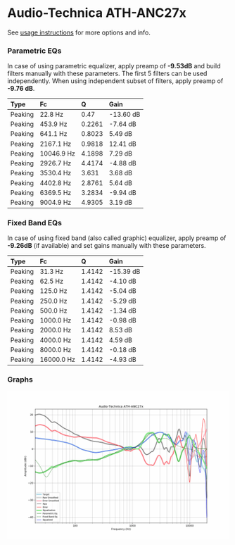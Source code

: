 # Audio-Technica ATH-ANC27x
See [usage instructions](https://github.com/jaakkopasanen/AutoEq#usage) for more options and info.

### Parametric EQs
In case of using parametric equalizer, apply preamp of **-9.53dB** and build filters manually
with these parameters. The first 5 filters can be used independently.
When using independent subset of filters, apply preamp of **-9.76 dB**.

| Type    | Fc         |      Q | Gain      |
|:--------|:-----------|:-------|:----------|
| Peaking | 22.8 Hz    | 0.47   | -13.60 dB |
| Peaking | 453.9 Hz   | 0.2261 | -7.64 dB  |
| Peaking | 641.1 Hz   | 0.8023 | 5.49 dB   |
| Peaking | 2167.1 Hz  | 0.9818 | 12.41 dB  |
| Peaking | 10046.9 Hz | 4.1898 | 7.29 dB   |
| Peaking | 2926.7 Hz  | 4.4174 | -4.88 dB  |
| Peaking | 3530.4 Hz  | 3.631  | 3.68 dB   |
| Peaking | 4402.8 Hz  | 2.8761 | 5.64 dB   |
| Peaking | 6369.5 Hz  | 3.2834 | -9.94 dB  |
| Peaking | 9004.9 Hz  | 4.9305 | 3.19 dB   |

### Fixed Band EQs
In case of using fixed band (also called graphic) equalizer, apply preamp of **-9.26dB**
(if available) and set gains manually with these parameters.

| Type    | Fc         |      Q | Gain      |
|:--------|:-----------|:-------|:----------|
| Peaking | 31.3 Hz    | 1.4142 | -15.39 dB |
| Peaking | 62.5 Hz    | 1.4142 | -4.10 dB  |
| Peaking | 125.0 Hz   | 1.4142 | -5.04 dB  |
| Peaking | 250.0 Hz   | 1.4142 | -5.29 dB  |
| Peaking | 500.0 Hz   | 1.4142 | -1.34 dB  |
| Peaking | 1000.0 Hz  | 1.4142 | -0.98 dB  |
| Peaking | 2000.0 Hz  | 1.4142 | 8.53 dB   |
| Peaking | 4000.0 Hz  | 1.4142 | 4.59 dB   |
| Peaking | 8000.0 Hz  | 1.4142 | -0.18 dB  |
| Peaking | 16000.0 Hz | 1.4142 | -4.93 dB  |

### Graphs
![](./Audio-Technica%20ATH-ANC27x.png)
